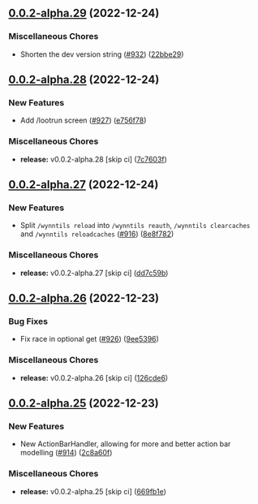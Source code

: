 ## [0.0.2-alpha.29](https://github.com/Wynntils/Artemis/compare/v0.0.2-alpha.28...v0.0.2-alpha.29) (2022-12-24)


### Miscellaneous Chores

* Shorten the dev version string ([#932](https://github.com/Wynntils/Artemis/issues/932)) ([22bbe29](https://github.com/Wynntils/Artemis/commit/22bbe29a9d86c1c58ee68779f67bc4c2a6929e05))

## [0.0.2-alpha.28](https://github.com/Wynntils/Artemis/compare/v0.0.2-alpha.27...v0.0.2-alpha.28) (2022-12-24)


### New Features

* Add /lootrun screen ([#927](https://github.com/Wynntils/Artemis/issues/927)) ([e756f78](https://github.com/Wynntils/Artemis/commit/e756f780ddcb424294ff0c4fa9613670cb71e9cc))


### Miscellaneous Chores

* **release:** v0.0.2-alpha.28 [skip ci] ([7c7603f](https://github.com/Wynntils/Artemis/commit/7c7603fab0d65d58aed670b9c886896f60ae8c66))

## [0.0.2-alpha.27](https://github.com/Wynntils/Artemis/compare/v0.0.2-alpha.26...v0.0.2-alpha.27) (2022-12-24)


### New Features

* Split `/wynntils reload` into `/wynntils reauth`, `/wynntils clearcaches` and `/wynntils reloadcaches` ([#916](https://github.com/Wynntils/Artemis/issues/916)) ([8e8f782](https://github.com/Wynntils/Artemis/commit/8e8f7820328773b32b03d898e1a76ecc0f103ae7))


### Miscellaneous Chores

* **release:** v0.0.2-alpha.27 [skip ci] ([dd7c59b](https://github.com/Wynntils/Artemis/commit/dd7c59b41253c9b4d9e228d825e68e3717f2a3dd))

## [0.0.2-alpha.26](https://github.com/Wynntils/Artemis/compare/v0.0.2-alpha.25...v0.0.2-alpha.26) (2022-12-23)


### Bug Fixes

* Fix race in optional get ([#926](https://github.com/Wynntils/Artemis/issues/926)) ([9ee5396](https://github.com/Wynntils/Artemis/commit/9ee5396abf97701c264246d8715b6a99f7c02234))


### Miscellaneous Chores

* **release:** v0.0.2-alpha.26 [skip ci] ([126cde6](https://github.com/Wynntils/Artemis/commit/126cde6a70b42f84db11a74793fa6a74d73b2582))

## [0.0.2-alpha.25](https://github.com/Wynntils/Artemis/compare/v0.0.2-alpha.24...v0.0.2-alpha.25) (2022-12-23)


### New Features

* New ActionBarHandler, allowing for more and better action bar modelling ([#914](https://github.com/Wynntils/Artemis/issues/914)) ([2c8a60f](https://github.com/Wynntils/Artemis/commit/2c8a60fc55adf911b64b025b8a97ff3c4f13ab05))


### Miscellaneous Chores

* **release:** v0.0.2-alpha.25 [skip ci] ([669fb1e](https://github.com/Wynntils/Artemis/commit/669fb1e2fe04cf3c58708bbd3230200e2f3a0e4a))

